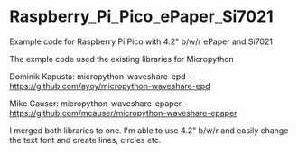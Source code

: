 # Raspberry_Pi_Pico_ePaper_Si7021
Example code for Raspberry Pi Pico with 4.2" b/w/r ePaper and Si7021 

The exmple code used the existing libraries for Micropython 

Dominik Kapusta: micropython-waveshare-epd - https://github.com/ayoy/micropython-waveshare-epd

Mike Causer: micropython-waveshare-epaper - https://github.com/mcauser/micropython-waveshare-epaper

I merged both libraries to one. I'm able to use 4.2" b/w/r and easily change the text font and create lines, circles etc.
